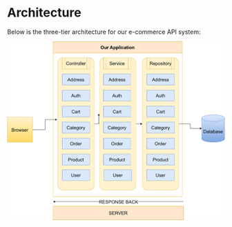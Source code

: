 # Architecture

Below is the three-tier architecture for our e-commerce API system:

![Architecture](./images/Architechture.png)
